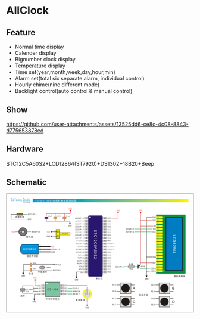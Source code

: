 # AllClock

## Feature
* Normal time display
* Calender display
* Bignumber clock display
* Temperature display
* Time set(year,month,week,day,hour,min)
* Alarm set(total six separate alarm, individual control)
* Hourly chime(nine different mode)
* Backlight control(auto control & manual control)

## Show
https://github.com/user-attachments/assets/13525dd6-ce8c-4c08-8843-d775653878ed

## Hardware
STC12C5A60S2+LCD12864(ST7920)+DS1302+18B20+Beep

## Schematic
![image](https://github.com/xiaoxiaozhu5/AllClock/blob/4dff4fc4e0db174760ebd057872f03e36a8657fa/FT4_SCH.jpg)
